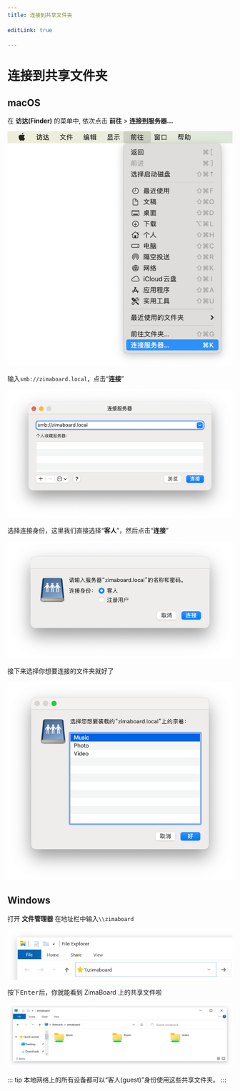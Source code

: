 ```yaml
---
title: 连接到共享文件夹

editLink: true

---
```


# 连接到共享文件夹


## macOS
在 **访达(Finder)** 的菜单中, 依次点击 **前往** > **连接到服务器…**  

![Finder Go](./images/finder-go.png)


输入`smb://zimaboard.local`，点击“**连接**”

![Connect to Server](./images/connect-to-server.png)


选择连接身份，这里我们直接选择“**客人**”，然后点击“**连接**”

![macOS Connect Auth](./images/mac-connect-auth.png)


接下来选择你想要连接的文件夹就好了

![Select Folders](./images/select-folders.png)

## Windows

打开 **文件管理器** 在地址栏中输入`\\zimaboard`

![Win File Explorer](./images/win-file-explorer.png)

按下<kbd>Enter</kbd>后，你就能看到 ZimaBoard 上的共享文件啦

![Win ZimaBoard Folders](./images/win-zimaboard-folders.png)

::: tip
本地网络上的所有设备都可以“客人(guest)”身份使用这些共享文件夹。
:::